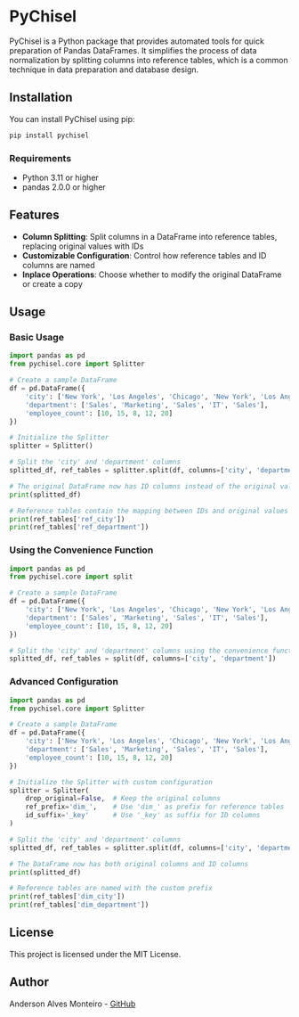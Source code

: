# PyChisel

PyChisel is a Python package that provides automated tools for quick preparation of Pandas DataFrames. It simplifies the process of data normalization by splitting columns into reference tables, which is a common technique in data preparation and database design.

## Installation

You can install PyChisel using pip:

```bash
pip install pychisel
```

### Requirements

- Python 3.11 or higher
- pandas 2.0.0 or higher

## Features

- **Column Splitting**: Split columns in a DataFrame into reference tables, replacing original values with IDs
- **Customizable Configuration**: Control how reference tables and ID columns are named
- **Inplace Operations**: Choose whether to modify the original DataFrame or create a copy

## Usage

### Basic Usage

```python
import pandas as pd
from pychisel.core import Splitter

# Create a sample DataFrame
df = pd.DataFrame({
    'city': ['New York', 'Los Angeles', 'Chicago', 'New York', 'Los Angeles'],
    'department': ['Sales', 'Marketing', 'Sales', 'IT', 'Sales'],
    'employee_count': [10, 15, 8, 12, 20]
})

# Initialize the Splitter
splitter = Splitter()

# Split the 'city' and 'department' columns
splitted_df, ref_tables = splitter.split(df, columns=['city', 'department'])

# The original DataFrame now has ID columns instead of the original values
print(splitted_df)

# Reference tables contain the mapping between IDs and original values
print(ref_tables['ref_city'])
print(ref_tables['ref_department'])
```

### Using the Convenience Function

```python
import pandas as pd
from pychisel.core import split

# Create a sample DataFrame
df = pd.DataFrame({
    'city': ['New York', 'Los Angeles', 'Chicago', 'New York', 'Los Angeles'],
    'department': ['Sales', 'Marketing', 'Sales', 'IT', 'Sales'],
    'employee_count': [10, 15, 8, 12, 20]
})

# Split the 'city' and 'department' columns using the convenience function
splitted_df, ref_tables = split(df, columns=['city', 'department'])
```

### Advanced Configuration

```python
import pandas as pd
from pychisel.core import Splitter

# Create a sample DataFrame
df = pd.DataFrame({
    'city': ['New York', 'Los Angeles', 'Chicago', 'New York', 'Los Angeles'],
    'department': ['Sales', 'Marketing', 'Sales', 'IT', 'Sales'],
    'employee_count': [10, 15, 8, 12, 20]
})

# Initialize the Splitter with custom configuration
splitter = Splitter(
    drop_original=False,  # Keep the original columns
    ref_prefix='dim_',    # Use 'dim_' as prefix for reference tables
    id_suffix='_key'      # Use '_key' as suffix for ID columns
)

# Split the 'city' and 'department' columns
splitted_df, ref_tables = splitter.split(df, columns=['city', 'department'])

# The DataFrame now has both original columns and ID columns
print(splitted_df)

# Reference tables are named with the custom prefix
print(ref_tables['dim_city'])
print(ref_tables['dim_department'])
```

## License

This project is licensed under the MIT License.

## Author

Anderson Alves Monteiro - [GitHub](https://www.github.com/tekoryu)
